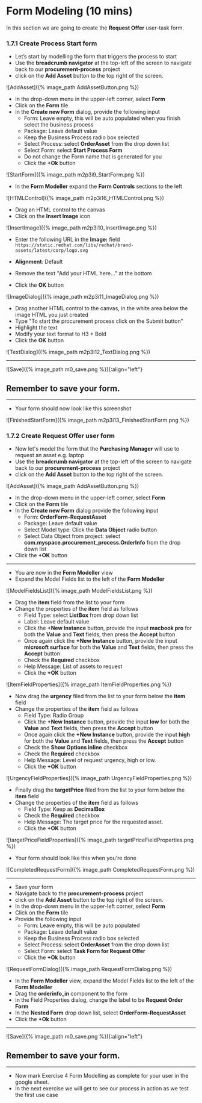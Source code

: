 # Form Modeling (10 mins)

In this section we are going to create the **Request Offer** user-task form.

### 1.7.1 Create Process Start form

- Let’s start by modelling the form that triggers the process to start
- Use the **breadcrumb navigator** at the top-left of the screen to navigate back to our **procurement-process** project
- click on the **Add Asset** button to the top right of the screen.

![AddAsset]({% image_path AddAssetButton.png %})

- In the drop-down menu in the upper-left corner, select **Form**
- Click on the **Form** tile
- In the **Create new Form** dialog, provide the following input
  - Form: Leave empty, this will be auto populated when you finish select the business process
  - Package: Leave default value
  - Keep the Business Process radio box selected
  - Select Process: select **OrderAsset** from the drop down list
  - Select Form: select **Start Process Form**
  - Do not change the Form name that is generated for you
  - Click the **+Ok** button

![StartForm]({% image_path m2p3i9_StartForm.png %})
- In the **Form Modeller** expand the **Form Controls** sections to the left

![HTMLControl]({% image_path m2p3i16_HTMLControl.png %})

- Drag an HTML control to the canvas
- Click on the **Insert Image** icon

![InsertImage]({% image_path m2p3i10_InsertImage.png %})
- Enter the following URL in the **Image:** field
`https://static.redhat.com/libs/redhat/brand-assets/latest/corp/logo.svg`

- **Alignment**: Default
- Remove the text "Add your HTML here..." at the bottom
- Click the **OK** button

![ImageDialog]({% image_path m2p3i11_ImageDialog.png %})

- Drag another HTML control to the canvas, in the white area below the image HTML you just created
- Type "To start the procurement process click on the Submit button"
- Highlight the text
- Modify your text format to H3 + Bold
- Click the **OK** button

![TextDialog]({% image_path m2p3i12_TextDialog.png %})

---
![Save]({% image_path m0_save.png %}){:align="left"}

Remember to save your form.
---

---

- Your form should now look like this screenshot

![FinishedStartForm]({% image_path m2p3i13_FinishedStartForm.png %})


### 1.7.2 Create Request Offer user form

- Now let's model the form that the **Purchasing Manager** will use to request an asset e.g. laptop
- Use the **breadcrumb navigator** at the top-left of the screen to navigate back to our **procurement-process** project
- click on the **Add Asset** button to the top right of the screen.

![AddAsset]({% image_path AddAssetButton.png %})

- In the drop-down menu in the upper-left corner, select **Form**
- Click on the **Form** tile
- In the **Create new Form** dialog provide the following input
  - Form: **OrderForm-RequestAsset**
  - Package: Leave default value
  - Select Model type: Click the **Data Object** radio button
  - Select Data Object from project: select **com.myspace.procurement_process.OrderInfo** from the drop down list
- Click the **+OK** button

---

- You are now in the **Form Modeller** view
- Expand the Model Fields list to the left of the **Form Modeller**

![ModelFieldsList]({% image_path ModelFieldsList.png %})

- Drag the **item** field from the list to your form
- Change the properties of the **item** field as follows
  - Field Type: select **ListBox** from drop down list
  - Label: Leave default value
  - Click the **+New Instance** button, provide the input **macbook pro** for both the **Value** and **Text** fields, then press the **Accept** button
  - Once again click the **+New Instance** button, provide the input **microsoft surface** for both the **Value** and **Text** fields, then press the **Accept** button
  - Check the **Required** checkbox
  - Help Message: List of assets to request
  - Click the **+OK** button

![ItemFieldProperties]({% image_path ItemFieldProperties.png %})

- Now drag the **urgency** filed from the list to your form below the **item** field
- Change the properties of the **item** field as follows
  - Field Type: Radio Group
  - Click the **+New Instance** button, provide the input **low** for both the **Value** and **Text** fields, then press the **Accept** button
  - Once again click the **+New Instance** button, provide the input **high** for both the **Value** and **Text** fields, then press the **Accept** button
  - Check the **Show Options inline** checkbox
  - Check the **Required** checkbox
  - Help Message: Level of request urgency, high or low.
  - Click the **+OK** button

![UrgencyFieldProperties]({% image_path UrgencyFieldProperties.png %})

- Finally drag the **targetPrice** filed from the list to your form below the **item** field
- Change the properties of the **item** field as follows
  - Field Type: Keep as **DecimalBox**
  - Check the **Required** checkbox
  - Help Message: The target price for the requested asset.
  - Click the **+OK** button

![targetPriceFieldProperties]({% image_path targetPriceFieldProperties.png %})

- Your form should look like this when you're done

![CompletedRequestForm]({% image_path CompletedRequestForm.png %})

---

- Save your form
- Navigate back to the **procurement-process** project
- click on the **Add Asset** button to the top right of the screen.
- In the drop-down menu in the upper-left corner, select **Form**
- Click on the **Form** tile
- Provide the following input
  - Form: Leave empty, this will be auto populated
  - Package: Leave default value
  - Keep the Business Process radio box selected
  - Select Process: select **OrderAsset** from the drop down list
  - Select Form: select **Task Form for Request Offer**
  - Click the **+Ok** button

![RequestFormDialog]({% image_path RequestFormDialog.png %})

- In the **Form Modeller** view, expand the Model Fields list to the left of the **Form Modeller**
- Drag the **orderinfo_in** component to the form
- In the Field Properties dialog, change the label to be **Request Order Form**
- In the **Nested Form** drop down list, select **OrderForm-RequestAsset**
- Click the **+Ok** button

---
![Save]({% image_path m0_save.png %}){:align="left"}

Remember to save your form.
---

---

- Now mark Exercise 4 Form Modelling as complete for your user in the google sheet.
- In the next exercise we will get to see our process in action as we test the first use case
